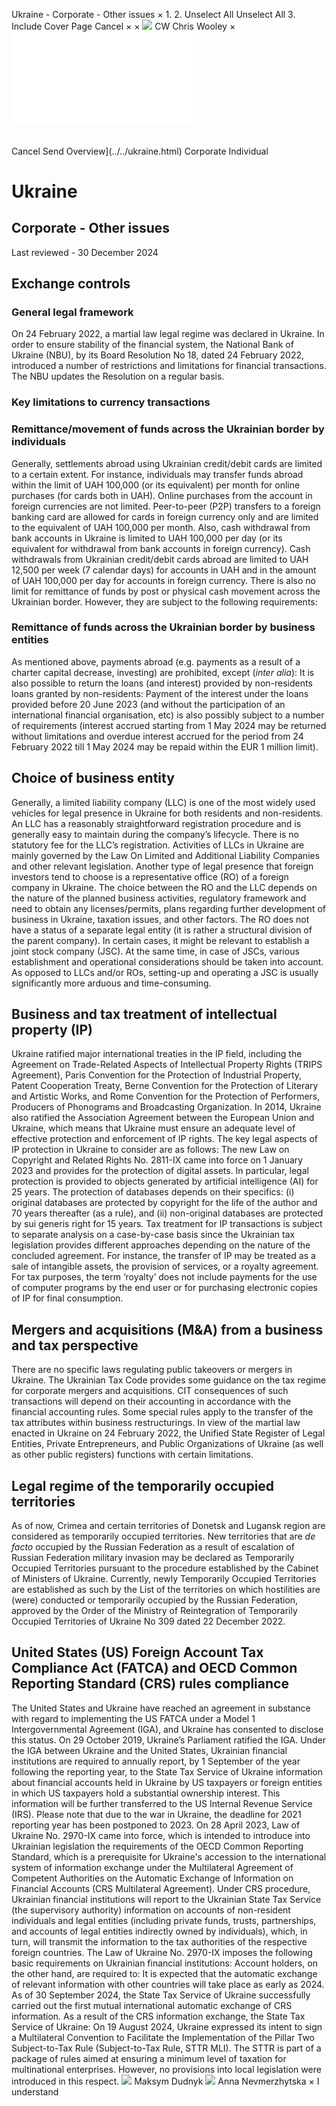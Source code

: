 Ukraine - Corporate - Other issues
×
1.
2.
Unselect All
Unselect All
3.
Include Cover Page
Cancel
×
×
![](../../-/media/world-wide-tax-summaries/attachments/global---chris-wooley.ashx%3Frev=ac5e5f3223b34096b1afc2a6009c7320&revision=ac5e5f32-23b3-4096-b1af-c2a6009c7320&hash=859B7ADC84DC2CBEC9760E9E6EE7DE6D0A8BFCDF)
CW
Chris Wooley
×
![](other-issues.html)
######
Cancel
Send
Overview](../../ukraine.html)
Corporate
Individual
# Ukraine
## Corporate - Other issues
Last reviewed - 30 December 2024
## Exchange controls
### General legal framework
On 24 February 2022, a martial law legal regime was declared in Ukraine. In order to ensure stability of the financial system, the National Bank of Ukraine (NBU), by its Board Resolution No 18, dated 24 February 2022, introduced a number of restrictions and limitations for financial transactions. The NBU updates the Resolution on a regular basis.
### Key limitations to currency transactions
### Remittance/movement of funds across the Ukrainian border by individuals
Generally, settlements abroad using Ukrainian credit/debit cards are limited to a certain extent. For instance, individuals may transfer funds abroad within the limit of UAH 100,000 (or its equivalent) per month for online purchases (for cards both in UAH). Online purchases from the account in foreign currencies are not limited.
Peer-to-peer (P2P) transfers to a foreign banking card are allowed for cards in foreign currency only and are limited to the equivalent of UAH 100,000 per month.
Also, cash withdrawal from bank accounts in Ukraine is limited to UAH 100,000 per day (or its equivalent for withdrawal from bank accounts in foreign currency).
Cash withdrawals from Ukrainian credit/debit cards abroad are limited to UAH 12,500 per week (7 calendar days) for accounts in UAH and in the amount of UAH 100,000 per day for accounts in foreign currency.
There is also no limit for remittance of funds by post or physical cash movement across the Ukrainian border. However, they are subject to the following requirements:
### Remittance of funds across the Ukrainian border by business entities
As mentioned above, payments abroad (e.g. payments as a result of a charter capital decrease, investing) are prohibited, except (*inter alia*):
It is also possible to return the loans (and interest) provided by non-residents loans granted by non-residents:
Payment of the interest under the loans provided before 20 June 2023 (and without the participation of an international financial organisation, etc) is also possibly subject to a number of requirements (interest accrued starting from 1 May 2024 may be returned without limitations and overdue interest accrued for the period from 24 February 2022 till 1 May 2024 may be repaid within the EUR 1 million limit).
## Choice of business entity
Generally, a limited liability company (LLC) is one of the most widely used vehicles for legal presence in Ukraine for both residents and non-residents. An LLC has a reasonably straightforward registration procedure and is generally easy to maintain during the company’s lifecycle. There is no statutory fee for the LLC’s registration. Activities of LLCs in Ukraine are mainly governed by the Law On Limited and Additional Liability Companies and other relevant legislation.
Another type of legal presence that foreign investors tend to choose is a representative office (RO) of a foreign company in Ukraine. The choice between the RO and the LLC depends on the nature of the planned business activities, regulatory framework and need to obtain any licenses/permits, plans regarding further development of business in Ukraine, taxation issues, and other factors. The RO does not have a status of a separate legal entity (it is rather a structural division of the parent company).
In certain cases, it might be relevant to establish a joint stock company (JSC). At the same time, in case of JSCs, various establishment and operational considerations should be taken into account. As opposed to LLCs and/or ROs, setting-up and operating a JSC is usually significantly more arduous and time-consuming.
## Business and tax treatment of intellectual property (IP)
Ukraine ratified major international treaties in the IP field, including the Agreement on Trade-Related Aspects of Intellectual Property Rights (TRIPS Agreement), Paris Convention for the Protection of Industrial Property, Patent Cooperation Treaty, Berne Convention for the Protection of Literary and Artistic Works, and Rome Convention for the Protection of Performers, Producers of Phonograms and Broadcasting Organization. In 2014, Ukraine also ratified the Association Agreement between the European Union and Ukraine, which means that Ukraine must ensure an adequate level of effective protection and enforcement of IP rights.
The key legal aspects of IP protection in Ukraine to consider are as follows:
The new Law on Copyright and Related Rights No. 2811-IX came into force on 1 January 2023 and provides for the protection of digital assets. In particular, legal protection is provided to objects generated by artificial intelligence (AI) for 25 years. The protection of databases depends on their specifics: (i) original databases are protected by copyright for the life of the author and 70 years thereafter (as a rule), and (ii) non-original databases are protected by sui generis right for 15 years.
Tax treatment for IP transactions is subject to separate analysis on a case-by-case basis since the Ukrainian tax legislation provides different approaches depending on the nature of the concluded agreement. For instance, the transfer of IP may be treated as a sale of intangible assets, the provision of services, or a royalty agreement.
For tax purposes, the term ‘royalty’ does not include payments for the use of computer programs by the end user or for purchasing electronic copies of IP for final consumption.
## Mergers and acquisitions (M&A) from a business and tax perspective
There are no specific laws regulating public takeovers or mergers in Ukraine.
The Ukrainian Tax Code provides some guidance on the tax regime for corporate mergers and acquisitions. CIT consequences of such transactions will depend on their accounting in accordance with the financial accounting rules. Some special rules apply to the transfer of the tax attributes within business restructurings.
In view of the martial law enacted in Ukraine on 24 February 2022, the Unified State Register of Legal Entities, Private Entrepreneurs, and Public Organizations of Ukraine (as well as other public registers) functions with certain limitations.
## Legal regime of the temporarily occupied territories
As of now, Crimea and certain territories of Donetsk and Lugansk region are considered as temporarily occupied territories.
New territories that are *de facto* occupied by the Russian Federation as a result of escalation of Russian Federation military invasion may be declared as Temporarily Occupied Territories pursuant to the procedure established by the Cabinet of Ministers of Ukraine. Currently, newly Temporarily Occupied Territories are established as such by the List of the territories on which hostilities are (were) conducted or temporarily occupied by the Russian Federation, approved by the Order of the Ministry of Reintegration of Temporarily Occupied Territories of Ukraine No 309 dated 22 December 2022.
## United States (US) Foreign Account Tax Compliance Act (FATCA) and OECD Common Reporting Standard (CRS) rules compliance
The United States and Ukraine have reached an agreement in substance with regard to implementing the US FATCA under a Model 1 Intergovernmental Agreement (IGA), and Ukraine has consented to disclose this status. On 29 October 2019, Ukraine’s Parliament ratified the IGA.
Under the IGA between Ukraine and the United States, Ukrainian financial institutions are required to annually report, by 1 September of the year following the reporting year, to the State Tax Service of Ukraine information about financial accounts held in Ukraine by US taxpayers or foreign entities in which US taxpayers hold a substantial ownership interest. This information will be further transferred to the US Internal Revenue Service (IRS). Please note that due to the war in Ukraine, the deadline for 2021 reporting year has been postponed to 2023.
On 28 April 2023, Law of Ukraine No. 2970-IX came into force, which is intended to introduce into Ukrainian legislation the requirements of the OECD Common Reporting Standard, which is a prerequisite for Ukraine's accession to the international system of information exchange under the Multilateral Agreement of Competent Authorities on the Automatic Exchange of Information on Financial Accounts (CRS Multilateral Agreement).
Under CRS procedure, Ukrainian financial institutions will report to the Ukrainian State Tax Service (the supervisory authority) information on accounts of non-resident individuals and legal entities (including private funds, trusts, partnerships, and accounts of legal entities indirectly owned by individuals), which, in turn, will transmit the information to the tax authorities of the respective foreign countries.
The Law of Ukraine No. 2970-IX imposes the following basic requirements on Ukrainian financial institutions:
Account holders, on the other hand, are required to:
It is expected that the automatic exchange of relevant information with other countries will take place as early as 2024.
As of 30 September 2024, the State Tax Service of Ukraine successfully carried out the first mutual international automatic exchange of CRS information.
As a result of the CRS information exchange, the State Tax Service of Ukraine:
On 19 August 2024, Ukraine expressed its intent to sign a Multilateral Convention to Facilitate the Implementation of the Pillar Two Subject-to-Tax Rule (Subject-to-Tax Rule, STTR MLI). The STTR is part of a package of rules aimed at ensuring a minimum level of taxation for multinational enterprises. However, no provisions into local legislation were introduced in this respect.
![](../../-/media/world-wide-tax-summaries/attachments/ukraine---maksym_dudnyk.ashx%3Frev=998627ac8c5142b7851eb4a8e86edfdd&revision=998627ac-8c51-42b7-851e-b4a8e86edfdd&hash=F6184B2FFAC0DDBDC4B88A6029D0E271628D2715)
Maksym Dudnyk
![](../../-/media/world-wide-tax-summaries/ukraineanna-nevmerzhytskaanna-nevmerzhytska-feb20201jpg20201228032449216.ashx%3Frev=9f8a6dce624844fdbdc3a12c0eabc987&revision=9f8a6dce-6248-44fd-bdc3-a12c0eabc987&hash=568B991F248A5603E075299FE63F07E49C334E44)
Anna Nevmerzhytska
×
I understand